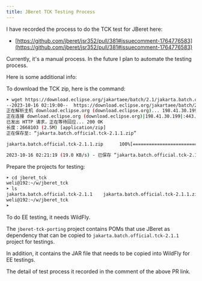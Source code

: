 ```yaml
---
title: JBeret TCK Testing Process
---
```


I have recorded the process to do the TCK test for JBeret here:

- [https://github.com/jberet/jsr352/pull/381#issuecomment-1764776583](https://github.com/jberet/jsr352/pull/381#issuecomment-1764776583)

Currently, it's a manual process. In the future I plan to automate the testing process. 

Here is some additional info:

To download the TCK zip, here is the command:

```bash
➤ wget https://download.eclipse.org/jakartaee/batch/2.1/jakarta.batch.official.tck-2.1.1.zip                                                                 02:18:59
--2023-10-16 02:19:00--  https://download.eclipse.org/jakartaee/batch/2.1/jakarta.batch.official.tck-2.1.1.zip
正在解析主机 download.eclipse.org (download.eclipse.org)... 198.41.30.199
正在连接 download.eclipse.org (download.eclipse.org)|198.41.30.199|:443... 已连接。
已发出 HTTP 请求，正在等待回应... 200 OK
长度：2668103 (2.5M) [application/zip]
正在保存至: “jakarta.batch.official.tck-2.1.1.zip”

jakarta.batch.official.tck-2.1.1.zip      100%[===================================================================================>]   2.54M  59.2KB/s  用时 2m 17s

2023-10-16 02:21:19 (19.0 KB/s) - 已保存 “jakarta.batch.official.tck-2.1.1.zip” [2668103/2668103])
```

Prepare the projects for testing:

```bash
➤ cd jberet_tck                                                                                                                                               02:37:50
weli@192:~/w/jberet_tck
➤ ls                                                                                                                                                          02:37:53
jakarta.batch.official.tck-2.1.1	jakarta.batch.official.tck-2.1.1.zip	jberet-tck-porting			wildfly
weli@192:~/w/jberet_tck
➤
```

To do EE testing, it needs WildFly.

The `jberet-tck-porting` project contains POMs that use JBeret as dependency that can be copied to `jakarta.batch.official.tck-2.1.1` project for testings.

In addition, it contains the JAR file that needs to be copied into WildFly for EE testings.

The detail of test process it recorded in the comment of the above PR link. 



